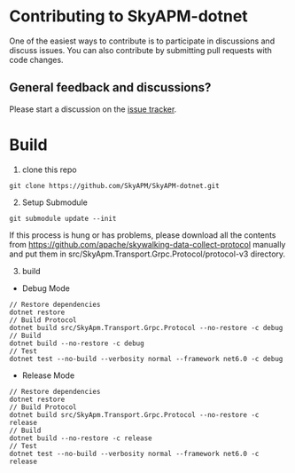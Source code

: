 # Contributing to SkyAPM-dotnet

One of the easiest ways to contribute is to participate in discussions and discuss issues. You can also contribute by submitting pull requests with code changes.

## General feedback and discussions?
Please start a discussion on the [issue tracker](https://github.com/SkyAPM/SkyAPM-dotnet/issues).

# Build

1. clone this repo

```
git clone https://github.com/SkyAPM/SkyAPM-dotnet.git
```

2. Setup Submodule

```
git submodule update --init
```

If this process is hung or has problems, please download all the contents from https://github.com/apache/skywalking-data-collect-protocol manually and put them in src/SkyApm.Transport.Grpc.Protocol/protocol-v3 directory.

3. build

* Debug Mode

```
// Restore dependencies
dotnet restore
// Build Protocol
dotnet build src/SkyApm.Transport.Grpc.Protocol --no-restore -c debug
// Build
dotnet build --no-restore -c debug
// Test
dotnet test --no-build --verbosity normal --framework net6.0 -c debug
```

* Release Mode

```
// Restore dependencies
dotnet restore
// Build Protocol
dotnet build src/SkyApm.Transport.Grpc.Protocol --no-restore -c release
// Build
dotnet build --no-restore -c release
// Test
dotnet test --no-build --verbosity normal --framework net6.0 -c release
```
